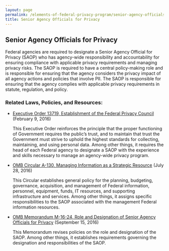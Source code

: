 ```yaml
---
layout: page
permalink: /elements-of-federal-privacy-program/senior-agency-officials-for-privacy/
title: Senior Agency Officials for Privacy
---
```

## Senior Agency Officials for Privacy
Federal agencies are required to designate a Senior Agency Official for Privacy (SAOP) who has agency-wide responsibility and accountability for ensuring compliance with applicable privacy requirements and managing privacy risks. The SAOP is required to have a central policy-making role and is responsible for ensuring that the agency considers the privacy impact of all agency actions and policies that involve PII. The SAOP is responsible for ensuring that the agency complies with applicable privacy requirements in statute, regulation, and policy.

### Related Laws, Policies, and Resources:

* [Executive Order 13719, Establishment of the Federal Privacy Council](https://www.govinfo.gov/content/pkg/CFR-2017-title3-vol1/pdf/CFR-2017-title3-vol1-eo13719.pdf) (February 9, 2016)

    This Executive Order reinforces the principle that the proper functioning of Government requires the public’s trust, and to maintain that trust the Government must strive to uphold the highest standards for collecting, maintaining, and using personal data. Among other things, it requires the head of each Federal agency to designate a SAOP with the experience and skills necessary to manage an agency-wide privacy program.
* [OMB Circular A-130, Managing Information as a Strategic Resource](https://www.whitehouse.gov/sites/whitehouse.gov/files/omb/circulars/A130/a130revised.pdf) (July 28, 2016)

    This Circular establishes general policy for the planning, budgeting, governance, acquisition, and management of Federal information, personnel, equipment, funds, IT resources, and supporting infrastructure and services. Among other things, it assigns specific responsibilities to the SAOP associated with the management Federal information resources.
* [OMB Memorandum M-16-24, Role and Designation of Senior Agency Officials for Privacy](https://www.whitehouse.gov/sites/whitehouse.gov/files/omb/memoranda/2016/m_16_24_0.pdf) (September 15, 2016)

    This Memorandum revises policies on the role and designation of the SAOP. Among other things, it establishes requirements governing the designation and responsibilities of the SAOP.